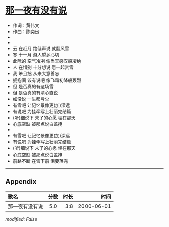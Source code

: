 # [那一夜有没有说](https://music.163.com/song?id=27506287)

* 作词：黄伟文
* 作曲：陈奕迅
*
*
* 云 在赶月 路低声说 就翻风雪
* 寒 十一月 游人望乡心切
* 此际的 空气冷冽 像当天感叹般凄绝
* 人 在惜别 十分想说 愿一起赏雪
* 我 笨且拙 从来大意善忘
* 拥抱间 该有说吧 像飞霜初降般轰烈
* 但 是否真的有这场雪
* 但 是否真的有清心直说
* 如没说 一生都亏欠
* 有雪吧 让记忆景像更(加)深远
* 有说吧 为挂牵写上壮丽完结篇
* (听)细说下 未了的心愿 埋在那天
* 心底空缺 被那点说白盖掩
* 
* 有雪吧 让记忆景像更(加)深远
* 有说吧 为挂牵写上壮丽完结篇
* (听)细说下 未了的心愿 埋在那天
* 心底空缺 被那点说白盖掩
* 前路不断 在雪下前 泪要落完


---

## Appendix

|歌名|分数|时长|时间|
|:---|:---:|---:|---:|
|那一夜有没有说|5.0|3:8|2000-06-01

*modified: False*